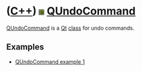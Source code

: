 # ([C++](Cpp.md)) ![Qt](PicQt.png) [QUndoCommand](CppQUndoCommand.md)

[QUndoCommand](CppQUndoCommand.md) is a [Qt](CppQt.md)
[class](CppClass.md) for undo commands.

## Examples

 * [QUndoCommand example 1](CppQUndoCommandExample1.md)
